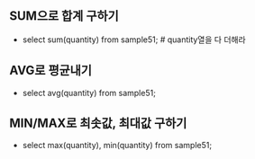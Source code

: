 ## SUM으로 합계 구하기
* select sum(quantity) from sample51;         # quantity열을 다 더해라

## AVG로 평균내기
* select avg(quantity) from sample51;

## MIN/MAX로 최솟값, 최대값 구하기
* select max(quantity), min(quantity) from sample51;
